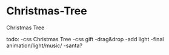 Christmas-Tree
==============

Christmas Tree

todo:
-css Christmas Tree 
-css gift
-drag&drop
-add light
-final animation/light/music/
-santa?
